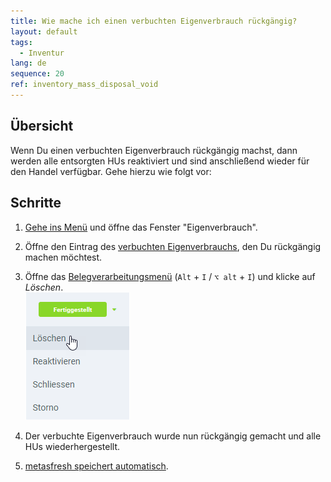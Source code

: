 ```yaml
---
title: Wie mache ich einen verbuchten Eigenverbrauch rückgängig?
layout: default
tags:
  - Inventur
lang: de
sequence: 20
ref: inventory_mass_disposal_void
---
```


## Übersicht
Wenn Du einen verbuchten Eigenverbrauch rückgängig machst, dann werden alle entsorgten HUs reaktiviert und sind anschließend wieder für den Handel verfügbar. Gehe hierzu wie folgt vor:

## Schritte
1. [Gehe ins Menü](Menu) und öffne das Fenster "Eigenverbrauch".
1. Öffne den Eintrag des [verbuchten Eigenverbrauchs](Inventur_Eigenverbrauch), den Du rückgängig machen möchtest.
1. Öffne das [Belegverarbeitungsmenü](AktionStarten) (`Alt` + `I` / `⌥ alt` + `I`) und klicke auf *Löschen*.<br>
![](assets/Belegstatus_Loeschen.png)

1. Der verbuchte Eigenverbrauch wurde nun rückgängig gemacht und alle HUs wiederhergestellt.
1. [metasfresh speichert automatisch](Speicheranzeige).

